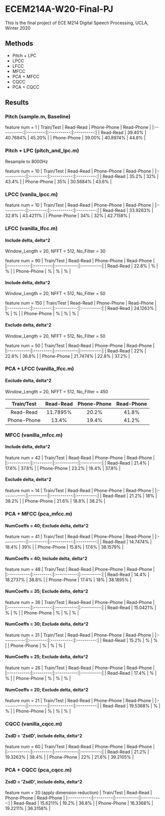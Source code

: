 # ECEM214A-W20-Final-PJ
This is the final project of ECE M214 Digital Speech Processing, UCLA, Winter 2020

## Methods
- Pitch + LPC
- LPCC
- LFCC
- MFCC
- PCA + MFCC
- CQCC
- PCA + CQCC

## Results
### Pitch (sample.m, Baseline)
feature num = 1
|  Train/Test | Read-Read | Phone-Phone | Read-Phone |
|:-----------:|:---------:|:-----------:|:----------:|
|  Read-Read  |   39.40%  |   40.7684%  |   45.20%   |
| Phone-Phone |   39.00%  |   40.8974%  |    44.8%   |

### Pitch + LPC (pitch_and_lpc.m)
Resample to 8000Hz

feature num = 10
|  Train/Test | Read-Read | Phone-Phone | Read-Phone |
|:-----------:|:---------:|:-----------:|:----------:|
|  Read-Read  |   35.2%   |   32%       |   43.4%    |
| Phone-Phone |   35%     |   30.5684%  |   43.6%    |

### LPCC (vanila_lpcc.m)
feature num = 10
|  Train/Test | Read-Read | Phone-Phone | Read-Phone |
|:-----------:|:---------:|:-----------:|:----------:|
|  Read-Read  | 33.9263%  |      32.8%  | 43.4211%   |
| Phone-Phone |   34%     |      32%    | 42.7158%   |

### LFCC (vanilla_lfcc.m)
#### Include delta, delta^2
Window_Length = 20, NFFT = 512, No_Filter = 30

feature num = 90
|  Train/Test | Read-Read | Phone-Phone | Read-Phone |
|:-----------:|:---------:|:-----------:|:----------:|
|  Read-Read  |  22.8%    |    %   |    %   |
| Phone-Phone |  % |    %    |    %   |

#### Include delta, delta^2
Window_Length = 20, NFFT = 512, No_Filter = 50

feature num = 150
|  Train/Test | Read-Read | Phone-Phone | Read-Phone |
|:-----------:|:---------:|:-----------:|:----------:|
|  Read-Read  |  24.1263% |    %   |    %   |
| Phone-Phone |  % |    %    |    %   |

#### Exclude delta, delta^2
Window_Length = 20, NFFT = 512, No_Filter = 50

feature num = 50
|  Train/Test | Read-Read | Phone-Phone | Read-Phone |
|:-----------:|:---------:|:-----------:|:----------:|
|  Read-Read  |    22%    |    22.8%   |    36.8%   |
| Phone-Phone |  21.7474% |    22.8%    |    37.2%   |

### PCA + LFCC (vanilla_lfcc.m)
#### Exclude delta, delta^2
Window_Length = 20, NFFT = 512, No_Filter = 450

|  Train/Test | Read-Read | Phone-Phone | Read-Phone |
|:-----------:|:---------:|:-----------:|:----------:|
|  Read-Read  |  11.7895% |    20.2%    |    41.8%   |
| Phone-Phone |  13.4%    |    19.4%    |    41.2%   |

### MFCC (vanilla_mfcc.m)
#### Include delta, delta^2
feature num = 42
|  Train/Test | Read-Read | Phone-Phone | Read-Phone |
|:-----------:|:---------:|:-----------:|:----------:|
|  Read-Read  |   21.4%   |   17.6%     |   37.8%    |
| Phone-Phone |   23.2%   |   18.4%     |   37.8%    |

#### Exclude delta, delta^2
feature num = 14
|  Train/Test | Read-Read | Phone-Phone | Read-Phone |
|:-----------:|:---------:|:-----------:|:----------:|
|  Read-Read  |   21.2%   |   18%       |   38.2%    |
| Phone-Phone |   21.6%   |   18.8%     |   38.2%    |

### PCA + MFCC (pca_mfcc.m)
#### NumCoeffs = 40; Exclude delta, delta^2
feature num = 41
|  Train/Test | Read-Read | Phone-Phone | Read-Phone |
|:-----------:|:---------:|:-----------:|:----------:|
|  Read-Read  | 14.7474%  |   18.4%     |   39%      |
| Phone-Phone |   15.8%   |   17.6%     |   38.1579% |

#### NumCoeffs = 40; Include delta, delta^2
feature num = 48
|  Train/Test | Read-Read | Phone-Phone | Read-Phone |
|:-----------:|:---------:|:-----------:|:----------:|
|  Read-Read  |   14.4%   |   18.2737%  |   38.8%    |
| Phone-Phone |   17.4%   |    18%      |   38.1895% |


#### NumCoeffs = 35; Exclude delta, delta^2
feature num = 36
|  Train/Test | Read-Read | Phone-Phone | Read-Phone |
|:-----------:|:---------:|:-----------:|:----------:|
|  Read-Read  | 15.0421%  |   %     |   %      |
| Phone-Phone |   %   |   %     |   % |

#### NumCoeffs = 30; Exclude delta, delta^2
feature num = 31
|  Train/Test | Read-Read | Phone-Phone | Read-Phone |
|:-----------:|:---------:|:-----------:|:----------:|
|  Read-Read  |   15.2%   |   %     |   %      |
| Phone-Phone |   %   |   %     |   % |

#### NumCoeffs = 25; Exclude delta, delta^2
feature num = 26
|  Train/Test | Read-Read | Phone-Phone | Read-Phone |
|:-----------:|:---------:|:-----------:|:----------:|
|  Read-Read  |   17.4%   |   %     |   %      |
| Phone-Phone |   %   |   %     |   % |

#### NumCoeffs = 20; Exclude delta, delta^2
feature num = 21
|  Train/Test | Read-Read | Phone-Phone | Read-Phone |
|:-----------:|:---------:|:-----------:|:----------:|
|  Read-Read  |  19.5368% |   %     |   %      |
| Phone-Phone |   %   |   %     |   % |

### CQCC (vanilla_cqcc.m)
#### ZsdD = 'ZsdD', include delta, delta^2
feature num = 60
|  Train/Test | Read-Read | Phone-Phone | Read-Phone |
|:-----------:|:---------:|:-----------:|:----------:|
|  Read-Read  |   21.2%   |   19.3263%  |   38.4%    |
| Phone-Phone |   22%     |   21.6%     | 39.2105%   |

### PCA + CQCC (pca_cqcc.m)
#### ZsdD = 'ZsdD', include delta, delta^2
feature num = 20 (apply dimension reduction)
|  Train/Test | Read-Read | Phone-Phone | Read-Phone |
|:-----------:|:---------:|:-----------:|:----------:|
|  Read-Read  | 15.6211%  |   19.2%     |   36.8%    |
| Phone-Phone | 16.3368%  |   19.2211%  |   36.3158% |


